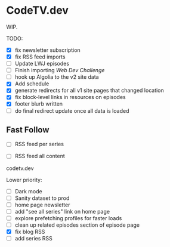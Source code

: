 # CodeTV.dev

WIP.

TODO:

- [x] fix newsletter subscription
- [x] fix RSS feed imports
- [ ] Update LWJ episodes
- [ ] Finish importing _Web Dev Challenge_
- [ ] hook up Algolia to the v2 site data
- [x] Add schedule
- [x] generate redirects for all v1 site pages that changed location
- [x] fix block-level links in resources on episodes
- [x] footer blurb written
- [ ] do final redirect update once all data is loaded

## Fast Follow

- [ ] RSS feed per series
- [ ] RSS feed all content


codetv.dev

Lower priority:

- [ ] Dark mode
- [ ] Sanity dataset to prod
- [ ] home page newsletter
- [ ] add "see all series" link on home page
- [ ] explore prefetching profiles for faster loads
- [ ] clean up related episodes section of episode page
- [x] fix blog RSS
- [ ] add series RSS
